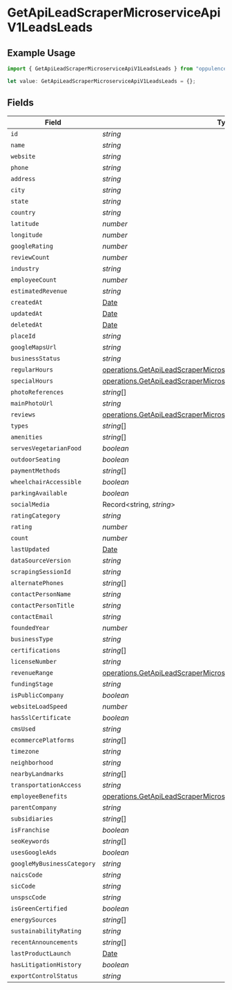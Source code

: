 # GetApiLeadScraperMicroserviceApiV1LeadsLeads

## Example Usage

```typescript
import { GetApiLeadScraperMicroserviceApiV1LeadsLeads } from "oppulence-backend-sdk/models/operations";

let value: GetApiLeadScraperMicroserviceApiV1LeadsLeads = {};
```

## Fields

| Field                                                                                                                                                      | Type                                                                                                                                                       | Required                                                                                                                                                   | Description                                                                                                                                                |
| ---------------------------------------------------------------------------------------------------------------------------------------------------------- | ---------------------------------------------------------------------------------------------------------------------------------------------------------- | ---------------------------------------------------------------------------------------------------------------------------------------------------------- | ---------------------------------------------------------------------------------------------------------------------------------------------------------- |
| `id`                                                                                                                                                       | *string*                                                                                                                                                   | :heavy_minus_sign:                                                                                                                                         | N/A                                                                                                                                                        |
| `name`                                                                                                                                                     | *string*                                                                                                                                                   | :heavy_minus_sign:                                                                                                                                         | N/A                                                                                                                                                        |
| `website`                                                                                                                                                  | *string*                                                                                                                                                   | :heavy_minus_sign:                                                                                                                                         | N/A                                                                                                                                                        |
| `phone`                                                                                                                                                    | *string*                                                                                                                                                   | :heavy_minus_sign:                                                                                                                                         | N/A                                                                                                                                                        |
| `address`                                                                                                                                                  | *string*                                                                                                                                                   | :heavy_minus_sign:                                                                                                                                         | N/A                                                                                                                                                        |
| `city`                                                                                                                                                     | *string*                                                                                                                                                   | :heavy_minus_sign:                                                                                                                                         | N/A                                                                                                                                                        |
| `state`                                                                                                                                                    | *string*                                                                                                                                                   | :heavy_minus_sign:                                                                                                                                         | N/A                                                                                                                                                        |
| `country`                                                                                                                                                  | *string*                                                                                                                                                   | :heavy_minus_sign:                                                                                                                                         | N/A                                                                                                                                                        |
| `latitude`                                                                                                                                                 | *number*                                                                                                                                                   | :heavy_minus_sign:                                                                                                                                         | N/A                                                                                                                                                        |
| `longitude`                                                                                                                                                | *number*                                                                                                                                                   | :heavy_minus_sign:                                                                                                                                         | N/A                                                                                                                                                        |
| `googleRating`                                                                                                                                             | *number*                                                                                                                                                   | :heavy_minus_sign:                                                                                                                                         | N/A                                                                                                                                                        |
| `reviewCount`                                                                                                                                              | *number*                                                                                                                                                   | :heavy_minus_sign:                                                                                                                                         | N/A                                                                                                                                                        |
| `industry`                                                                                                                                                 | *string*                                                                                                                                                   | :heavy_minus_sign:                                                                                                                                         | N/A                                                                                                                                                        |
| `employeeCount`                                                                                                                                            | *number*                                                                                                                                                   | :heavy_minus_sign:                                                                                                                                         | N/A                                                                                                                                                        |
| `estimatedRevenue`                                                                                                                                         | *string*                                                                                                                                                   | :heavy_minus_sign:                                                                                                                                         | N/A                                                                                                                                                        |
| `createdAt`                                                                                                                                                | [Date](https://developer.mozilla.org/en-US/docs/Web/JavaScript/Reference/Global_Objects/Date)                                                              | :heavy_minus_sign:                                                                                                                                         | N/A                                                                                                                                                        |
| `updatedAt`                                                                                                                                                | [Date](https://developer.mozilla.org/en-US/docs/Web/JavaScript/Reference/Global_Objects/Date)                                                              | :heavy_minus_sign:                                                                                                                                         | N/A                                                                                                                                                        |
| `deletedAt`                                                                                                                                                | [Date](https://developer.mozilla.org/en-US/docs/Web/JavaScript/Reference/Global_Objects/Date)                                                              | :heavy_minus_sign:                                                                                                                                         | N/A                                                                                                                                                        |
| `placeId`                                                                                                                                                  | *string*                                                                                                                                                   | :heavy_minus_sign:                                                                                                                                         | N/A                                                                                                                                                        |
| `googleMapsUrl`                                                                                                                                            | *string*                                                                                                                                                   | :heavy_minus_sign:                                                                                                                                         | N/A                                                                                                                                                        |
| `businessStatus`                                                                                                                                           | *string*                                                                                                                                                   | :heavy_minus_sign:                                                                                                                                         | N/A                                                                                                                                                        |
| `regularHours`                                                                                                                                             | [operations.GetApiLeadScraperMicroserviceApiV1LeadsRegularHours](../../models/operations/getapileadscrapermicroserviceapiv1leadsregularhours.md)[]         | :heavy_minus_sign:                                                                                                                                         | N/A                                                                                                                                                        |
| `specialHours`                                                                                                                                             | [operations.GetApiLeadScraperMicroserviceApiV1LeadsSpecialHours](../../models/operations/getapileadscrapermicroserviceapiv1leadsspecialhours.md)[]         | :heavy_minus_sign:                                                                                                                                         | N/A                                                                                                                                                        |
| `photoReferences`                                                                                                                                          | *string*[]                                                                                                                                                 | :heavy_minus_sign:                                                                                                                                         | N/A                                                                                                                                                        |
| `mainPhotoUrl`                                                                                                                                             | *string*                                                                                                                                                   | :heavy_minus_sign:                                                                                                                                         | N/A                                                                                                                                                        |
| `reviews`                                                                                                                                                  | [operations.GetApiLeadScraperMicroserviceApiV1LeadsReviews](../../models/operations/getapileadscrapermicroserviceapiv1leadsreviews.md)[]                   | :heavy_minus_sign:                                                                                                                                         | N/A                                                                                                                                                        |
| `types`                                                                                                                                                    | *string*[]                                                                                                                                                 | :heavy_minus_sign:                                                                                                                                         | N/A                                                                                                                                                        |
| `amenities`                                                                                                                                                | *string*[]                                                                                                                                                 | :heavy_minus_sign:                                                                                                                                         | N/A                                                                                                                                                        |
| `servesVegetarianFood`                                                                                                                                     | *boolean*                                                                                                                                                  | :heavy_minus_sign:                                                                                                                                         | N/A                                                                                                                                                        |
| `outdoorSeating`                                                                                                                                           | *boolean*                                                                                                                                                  | :heavy_minus_sign:                                                                                                                                         | N/A                                                                                                                                                        |
| `paymentMethods`                                                                                                                                           | *string*[]                                                                                                                                                 | :heavy_minus_sign:                                                                                                                                         | N/A                                                                                                                                                        |
| `wheelchairAccessible`                                                                                                                                     | *boolean*                                                                                                                                                  | :heavy_minus_sign:                                                                                                                                         | N/A                                                                                                                                                        |
| `parkingAvailable`                                                                                                                                         | *boolean*                                                                                                                                                  | :heavy_minus_sign:                                                                                                                                         | N/A                                                                                                                                                        |
| `socialMedia`                                                                                                                                              | Record<string, *string*>                                                                                                                                   | :heavy_minus_sign:                                                                                                                                         | N/A                                                                                                                                                        |
| `ratingCategory`                                                                                                                                           | *string*                                                                                                                                                   | :heavy_minus_sign:                                                                                                                                         | N/A                                                                                                                                                        |
| `rating`                                                                                                                                                   | *number*                                                                                                                                                   | :heavy_minus_sign:                                                                                                                                         | N/A                                                                                                                                                        |
| `count`                                                                                                                                                    | *number*                                                                                                                                                   | :heavy_minus_sign:                                                                                                                                         | N/A                                                                                                                                                        |
| `lastUpdated`                                                                                                                                              | [Date](https://developer.mozilla.org/en-US/docs/Web/JavaScript/Reference/Global_Objects/Date)                                                              | :heavy_minus_sign:                                                                                                                                         | N/A                                                                                                                                                        |
| `dataSourceVersion`                                                                                                                                        | *string*                                                                                                                                                   | :heavy_minus_sign:                                                                                                                                         | N/A                                                                                                                                                        |
| `scrapingSessionId`                                                                                                                                        | *string*                                                                                                                                                   | :heavy_minus_sign:                                                                                                                                         | N/A                                                                                                                                                        |
| `alternatePhones`                                                                                                                                          | *string*[]                                                                                                                                                 | :heavy_minus_sign:                                                                                                                                         | N/A                                                                                                                                                        |
| `contactPersonName`                                                                                                                                        | *string*                                                                                                                                                   | :heavy_minus_sign:                                                                                                                                         | N/A                                                                                                                                                        |
| `contactPersonTitle`                                                                                                                                       | *string*                                                                                                                                                   | :heavy_minus_sign:                                                                                                                                         | N/A                                                                                                                                                        |
| `contactEmail`                                                                                                                                             | *string*                                                                                                                                                   | :heavy_minus_sign:                                                                                                                                         | N/A                                                                                                                                                        |
| `foundedYear`                                                                                                                                              | *number*                                                                                                                                                   | :heavy_minus_sign:                                                                                                                                         | N/A                                                                                                                                                        |
| `businessType`                                                                                                                                             | *string*                                                                                                                                                   | :heavy_minus_sign:                                                                                                                                         | N/A                                                                                                                                                        |
| `certifications`                                                                                                                                           | *string*[]                                                                                                                                                 | :heavy_minus_sign:                                                                                                                                         | N/A                                                                                                                                                        |
| `licenseNumber`                                                                                                                                            | *string*                                                                                                                                                   | :heavy_minus_sign:                                                                                                                                         | N/A                                                                                                                                                        |
| `revenueRange`                                                                                                                                             | [operations.GetApiLeadScraperMicroserviceApiV1LeadsRevenueRange](../../models/operations/getapileadscrapermicroserviceapiv1leadsrevenuerange.md)           | :heavy_minus_sign:                                                                                                                                         | N/A                                                                                                                                                        |
| `fundingStage`                                                                                                                                             | *string*                                                                                                                                                   | :heavy_minus_sign:                                                                                                                                         | N/A                                                                                                                                                        |
| `isPublicCompany`                                                                                                                                          | *boolean*                                                                                                                                                  | :heavy_minus_sign:                                                                                                                                         | N/A                                                                                                                                                        |
| `websiteLoadSpeed`                                                                                                                                         | *number*                                                                                                                                                   | :heavy_minus_sign:                                                                                                                                         | N/A                                                                                                                                                        |
| `hasSslCertificate`                                                                                                                                        | *boolean*                                                                                                                                                  | :heavy_minus_sign:                                                                                                                                         | N/A                                                                                                                                                        |
| `cmsUsed`                                                                                                                                                  | *string*                                                                                                                                                   | :heavy_minus_sign:                                                                                                                                         | N/A                                                                                                                                                        |
| `ecommercePlatforms`                                                                                                                                       | *string*[]                                                                                                                                                 | :heavy_minus_sign:                                                                                                                                         | N/A                                                                                                                                                        |
| `timezone`                                                                                                                                                 | *string*                                                                                                                                                   | :heavy_minus_sign:                                                                                                                                         | N/A                                                                                                                                                        |
| `neighborhood`                                                                                                                                             | *string*                                                                                                                                                   | :heavy_minus_sign:                                                                                                                                         | N/A                                                                                                                                                        |
| `nearbyLandmarks`                                                                                                                                          | *string*[]                                                                                                                                                 | :heavy_minus_sign:                                                                                                                                         | N/A                                                                                                                                                        |
| `transportationAccess`                                                                                                                                     | *string*                                                                                                                                                   | :heavy_minus_sign:                                                                                                                                         | N/A                                                                                                                                                        |
| `employeeBenefits`                                                                                                                                         | [operations.GetApiLeadScraperMicroserviceApiV1LeadsEmployeeBenefits](../../models/operations/getapileadscrapermicroserviceapiv1leadsemployeebenefits.md)[] | :heavy_minus_sign:                                                                                                                                         | N/A                                                                                                                                                        |
| `parentCompany`                                                                                                                                            | *string*                                                                                                                                                   | :heavy_minus_sign:                                                                                                                                         | N/A                                                                                                                                                        |
| `subsidiaries`                                                                                                                                             | *string*[]                                                                                                                                                 | :heavy_minus_sign:                                                                                                                                         | N/A                                                                                                                                                        |
| `isFranchise`                                                                                                                                              | *boolean*                                                                                                                                                  | :heavy_minus_sign:                                                                                                                                         | N/A                                                                                                                                                        |
| `seoKeywords`                                                                                                                                              | *string*[]                                                                                                                                                 | :heavy_minus_sign:                                                                                                                                         | N/A                                                                                                                                                        |
| `usesGoogleAds`                                                                                                                                            | *boolean*                                                                                                                                                  | :heavy_minus_sign:                                                                                                                                         | N/A                                                                                                                                                        |
| `googleMyBusinessCategory`                                                                                                                                 | *string*                                                                                                                                                   | :heavy_minus_sign:                                                                                                                                         | N/A                                                                                                                                                        |
| `naicsCode`                                                                                                                                                | *string*                                                                                                                                                   | :heavy_minus_sign:                                                                                                                                         | N/A                                                                                                                                                        |
| `sicCode`                                                                                                                                                  | *string*                                                                                                                                                   | :heavy_minus_sign:                                                                                                                                         | N/A                                                                                                                                                        |
| `unspscCode`                                                                                                                                               | *string*                                                                                                                                                   | :heavy_minus_sign:                                                                                                                                         | N/A                                                                                                                                                        |
| `isGreenCertified`                                                                                                                                         | *boolean*                                                                                                                                                  | :heavy_minus_sign:                                                                                                                                         | N/A                                                                                                                                                        |
| `energySources`                                                                                                                                            | *string*[]                                                                                                                                                 | :heavy_minus_sign:                                                                                                                                         | N/A                                                                                                                                                        |
| `sustainabilityRating`                                                                                                                                     | *string*                                                                                                                                                   | :heavy_minus_sign:                                                                                                                                         | N/A                                                                                                                                                        |
| `recentAnnouncements`                                                                                                                                      | *string*[]                                                                                                                                                 | :heavy_minus_sign:                                                                                                                                         | N/A                                                                                                                                                        |
| `lastProductLaunch`                                                                                                                                        | [Date](https://developer.mozilla.org/en-US/docs/Web/JavaScript/Reference/Global_Objects/Date)                                                              | :heavy_minus_sign:                                                                                                                                         | N/A                                                                                                                                                        |
| `hasLitigationHistory`                                                                                                                                     | *boolean*                                                                                                                                                  | :heavy_minus_sign:                                                                                                                                         | N/A                                                                                                                                                        |
| `exportControlStatus`                                                                                                                                      | *string*                                                                                                                                                   | :heavy_minus_sign:                                                                                                                                         | N/A                                                                                                                                                        |